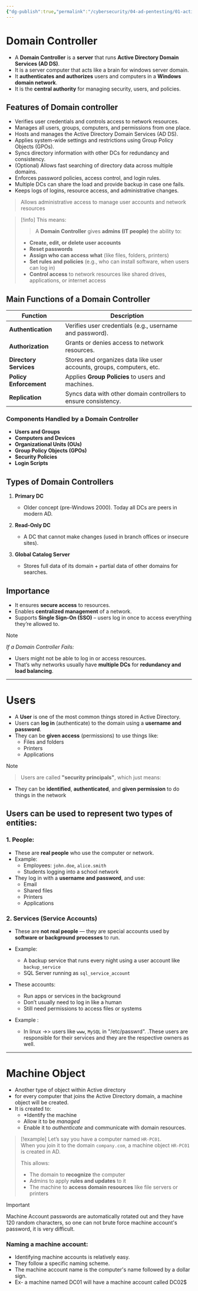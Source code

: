 ```yaml
---
{"dg-publish":true,"permalink":"/cybersecurity/04-ad-pentesting/01-active-directory-basics/physical-active-directory-components/"}
---
```



# **Domain Controller**
- A **Domain Controller** is a **server** that runs **Active Directory Domain Services (AD DS)**.
- It is a server computer that acts like a brain for windows server domain.
- It **authenticates and authorizes** users and computers in a **Windows domain network**.
- It is the **central authority** for managing security, users, and policies.

## Features of Domain controller

- Verifies user credentials and controls access to network resources.
- Manages all users, groups, computers, and permissions from one place.
- Hosts and manages the Active Directory Domain Services (AD DS).
- Applies system-wide settings and restrictions using Group Policy Objects (GPOs).
- Syncs directory information with other DCs for redundancy and consistency.
- (Optional) Allows fast searching of directory data across multiple domains.
- Enforces password policies, access control, and login rules.
- Multiple DCs can share the load and provide backup in case one fails.
- Keeps logs of logins, resource access, and administrative changes.

> Allows administrative access to manage user accounts and network resources

> [!info]
> This means:
> 
> > A **Domain Controller** gives **admins (IT people)** the ability to:
> 
> - **Create, edit, or delete user accounts**
> - **Reset passwords**
> - **Assign who can access what** (like files, folders, printers)
> - **Set rules and policies** (e.g., who can install software, when users can log in)
> - **Control access** to network resources like shared drives, applications, or internet access

## Main Functions of a Domain Controller

|Function|Description|
|---|---|
|**Authentication**|Verifies user credentials (e.g., username and password).|
|**Authorization**|Grants or denies access to network resources.|
|**Directory Services**|Stores and organizes data like user accounts, groups, computers, etc.|
|**Policy Enforcement**|Applies **Group Policies** to users and machines.|
|**Replication**|Syncs data with other domain controllers to ensure consistency.|

### **Components Handled by a Domain Controller**

- **Users and Groups**
- **Computers and Devices**
- **Organizational Units (OUs)**
- **Group Policy Objects (GPOs)**
- **Security Policies**
- **Login Scripts**

## Types of Domain Controllers

1. **Primary DC**
   - Older concept (pre-Windows 2000). Today all DCs are peers in modern AD.

2. **Read-Only DC**
   - A DC that cannot make changes (used in branch offices or insecure sites).

3. **Global Catalog Server**
   - Stores full data of its domain + partial data of other domains for searches.


## Importance
- It ensures **secure access** to resources.
- Enables **centralized management** of a network.
- Supports **Single Sign-On (SSO)** – users log in once to access everything they’re allowed to.


> [!NOTE]
> *If a Domain Controller Fails:*
> - Users might not be able to log in or access resources.
> - That’s why networks usually have **multiple DCs** for **redundancy and load balancing**.


----
# **Users**

- A **User** is one of the most common things stored in Active Directory.
- Users can **log in** (authenticate) to the domain using a **username and password**.
- They can be **given access** (permissions) to use things like:
    - Files and folders
    - Printers
    - Applications

> [!NOTE]
> 
> > Users are called **"security principals"**, which just means:
> 
> - They can be **identified**, **authenticated**, and **given permission** to do things in the network


## Users can be used to represent two types of entities:

### 1. People:

   - These are **real people** who use the computer or network.
   - Example:
     - Employees: `john.doe`, `alice.smith`
     - Students logging into a school network
 - They log in with a **username and password**, and use:
   - Email
   - Shared files
   - Printers
   - Applications

### 2. Services (Service Accounts)

- These are **not real people** — they are special accounts used by **software or background processes** to run.
- Example:
  - A backup service that runs every night using a user account like `backup_service`
  - SQL Server running as `sql_service_account`

- These accounts:
  - Run apps or services in the background
  - Don’t usually need to log in like a human
  - Still need permissions to access files or systems


- Example :
  - In linux ->> users like `www`, `MySQL` in "/etc/passwrd". .These users are responsible for their services and they are the respective owners as well.

---
# **Machine Object**

- Another type of object within Active directory
- for every computer that joins the Active Directory domain, a machine object will be created.
- It is created to:
  - *Identify the machine
  - Allow it to be *managed*
  - Enable it to *authenticate* and communicate with domain resources.


> [!example]
> Let’s say you have a computer named `HR-PC01`.  
> When you join it to the domain `company.com`, a machine object `HR-PC01` is created in AD.
> 
> This allows:
> - The domain to **recognize** the computer
> - Admins to apply **rules and updates** to it
> - The machine to **access domain resources** like file servers or printers

> [!important]
> Machine Account passwords are automatically rotated out and they have 120 random characters, so one can not brute force machine account's password, it is very difficult.


### Naming a machine account:

- Identifying machine accounts is relatively easy.
- They follow a specific naming scheme.
- The machine account name is the computer's name followed by a dollar sign.
- Ex- a machine named DC01 will have a machine account called DC02$

